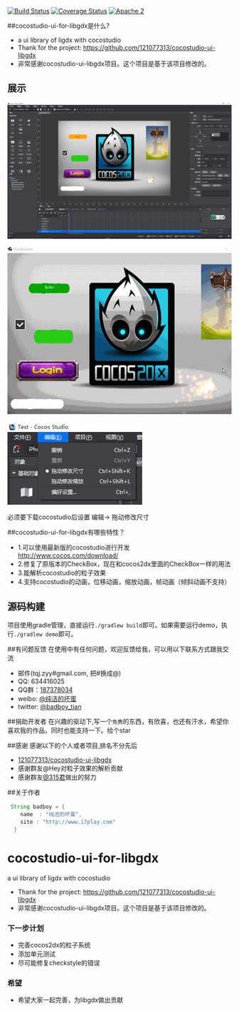 [![Build Status](https://travis-ci.org/tianqiujie/cocostudio-ui-for-libgdx.svg?branch=master)](https://travis-ci.org/tianqiujie/cocostudio-ui-for-libgdx)
[![Coverage Status](https://coveralls.io/repos/github/tianqiujie/cocostudio-ui-for-libgdx/badge.svg?branch=master)](https://coveralls.io/github/tianqiujie/cocostudio-ui-for-libgdx?branch=master)
[![Apache 2](http://img.shields.io/badge/license-Apache%202-red.svg)](http://www.apache.org/licenses/LICENSE-2.0)

##cocostudio-ui-for-libgdx是什么?
* a ui library of ligdx with cocostudio
* Thank for the project: https://github.com/121077313/cocostudio-ui-libgdx
* 非常感谢cocostudio-ui-libgdx项目。这个项目是基于该项目修改的。

## 展示
![](docs/screenshut_1.png)

![](docs/screenshut_4.gif)

![](docs/screenshut_3.png)

必须要下载cocostudio后设置 编辑-> 拖动修改尺寸

##cocostudio-ui-for-libgdx有哪些特性？
* 1.可以使用最新版的cocostudio进行开发 http://www.cocos.com/download/
* 2.修复了原版本的CheckBox，现在和cocos2dx里面的CheckBox一样的用法
* 3.能解析cocostudio的粒子效果
* 4.支持cocostudio的动画，位移动画，缩放动画，帧动画（倾斜动画不支持）

## 源码构建
项目使用gradle管理，直接运行`./gradlew build`即可。如果需要运行demo，执行`./gradlew demo`即可。

##有问题反馈
在使用中有任何问题，欢迎反馈给我，可以用以下联系方式跟我交流

* 邮件(tqj.zyy#gmail.com, 把#换成@)
* QQ: 634416025
* QQ群：[187378034](http://shang.qq.com/wpa/qunwpa?idkey=bbd0f15c6ba62dae8479d69dfcdce3816c18c684521b84a6ba4b7ce03a70d126)
* weibo: [@纯洁的坏蛋](http://weibo.com/mwplay)
* twitter: [@badboy_tian](https://twitter.com/badboy_tian)

##捐助开发者
在兴趣的驱动下,写一个`免费`的东西，有欣喜，也还有汗水，希望你喜欢我的作品，同时也能支持一下。给个star

##感谢
感谢以下的个人或者项目,排名不分先后

* [121077313/cocostudio-ui-libgdx](https://github.com/121077313/cocostudio-ui-libgdx)
* 感谢群友@Hey对粒子效果的解析贡献
* 感谢群友[@315君](http://www.huangyunkun.com/)做出的努力


##关于作者

```java
 String badboy = {
    name  : "纯洁的坏蛋",
    site : "http://www.i7play.com"
  }
```

# cocostudio-ui-for-libgdx
a ui library of ligdx with cocostudio

* Thank for the project: https://github.com/121077313/cocostudio-ui-libgdx
* 非常感谢cocostudio-ui-libgdx项目。这个项目是基于该项目修改的。



### 下一步计划
+ 完善cocos2dx的粒子系统
+ 添加单元测试
+ 尽可能修复checkstyle的错误

### 希望
+ 希望大家一起完善，为libgdx做出贡献
